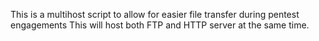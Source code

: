 This is a multihost script to allow for easier file transfer during pentest engagements
This will host both FTP and HTTP server at the same time.
